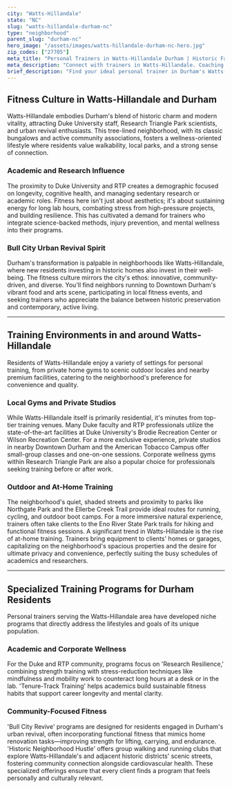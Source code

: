```yaml
---
city: "Watts-Hillandale"
state: "NC"
slug: "watts-hillandale-durham-nc"
type: "neighborhood"
parent_slug: "durham-nc"
hero_image: "/assets/images/watts-hillandale-durham-nc-hero.jpg"
zip_codes: ["27705"]
meta_title: "Personal Trainers in Watts-Hillandale Durham | Historic Family Fitness"
meta_description: "Connect with trainers in Watts-Hillandale. Coaching focused on historic preservation area fitness, family-oriented wellness, and established community active living."
brief_description: "Find your ideal personal trainer in Durham's Watts-Hillandale neighborhood. Our expert matching service connects you with certified professionals who understand the unique needs of Duke University affiliates, RTP researchers, and Bull City residents. Whether you're seeking stress-busting workouts for academic life, corporate wellness programs, or outdoor training in this historic community, we deliver personalized fitness solutions. Achieve your health goals with a trainer tailored to Durham's vibrant, active culture. Start your journey today and experience the best local personal training."
---
```

## Fitness Culture in Watts-Hillandale and Durham

Watts-Hillandale embodies Durham's blend of historic charm and modern vitality, attracting Duke University staff, Research Triangle Park scientists, and urban revival enthusiasts. This tree-lined neighborhood, with its classic bungalows and active community associations, fosters a wellness-oriented lifestyle where residents value walkability, local parks, and a strong sense of connection.

### Academic and Research Influence

The proximity to Duke University and RTP creates a demographic focused on longevity, cognitive health, and managing sedentary research or academic roles. Fitness here isn't just about aesthetics; it's about sustaining energy for long lab hours, combating stress from high-pressure projects, and building resilience. This has cultivated a demand for trainers who integrate science-backed methods, injury prevention, and mental wellness into their programs.

### Bull City Urban Revival Spirit

Durham's transformation is palpable in neighborhoods like Watts-Hillandale, where new residents investing in historic homes also invest in their well-being. The fitness culture mirrors the city's ethos: innovative, community-driven, and diverse. You'll find neighbors running to Downtown Durham's vibrant food and arts scene, participating in local fitness events, and seeking trainers who appreciate the balance between historic preservation and contemporary, active living.

---

## Training Environments in and around Watts-Hillandale

Residents of Watts-Hillandale enjoy a variety of settings for personal training, from private home gyms to scenic outdoor locales and nearby premium facilities, catering to the neighborhood's preference for convenience and quality.

### Local Gyms and Private Studios

While Watts-Hillandale itself is primarily residential, it's minutes from top-tier training venues. Many Duke faculty and RTP professionals utilize the state-of-the-art facilities at Duke University's Brodie Recreation Center or Wilson Recreation Center. For a more exclusive experience, private studios in nearby Downtown Durham and the American Tobacco Campus offer small-group classes and one-on-one sessions. Corporate wellness gyms within Research Triangle Park are also a popular choice for professionals seeking training before or after work.

### Outdoor and At-Home Training

The neighborhood's quiet, shaded streets and proximity to parks like Northgate Park and the Ellerbe Creek Trail provide ideal routes for running, cycling, and outdoor boot camps. For a more immersive natural experience, trainers often take clients to the Eno River State Park trails for hiking and functional fitness sessions. A significant trend in Watts-Hillandale is the rise of at-home training. Trainers bring equipment to clients' homes or garages, capitalizing on the neighborhood's spacious properties and the desire for ultimate privacy and convenience, perfectly suiting the busy schedules of academics and researchers.

---

## Specialized Training Programs for Durham Residents

Personal trainers serving the Watts-Hillandale area have developed niche programs that directly address the lifestyles and goals of its unique population.

### Academic and Corporate Wellness

For the Duke and RTP community, programs focus on 'Research Resilience,' combining strength training with stress-reduction techniques like mindfulness and mobility work to counteract long hours at a desk or in the lab. 'Tenure-Track Training' helps academics build sustainable fitness habits that support career longevity and mental clarity.

### Community-Focused Fitness

'Bull City Revive' programs are designed for residents engaged in Durham's urban revival, often incorporating functional fitness that mimics home renovation tasks—improving strength for lifting, carrying, and endurance. 'Historic Neighborhood Hustle' offers group walking and running clubs that explore Watts-Hillandale's and adjacent historic districts' scenic streets, fostering community connection alongside cardiovascular health. These specialized offerings ensure that every client finds a program that feels personally and culturally relevant.